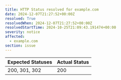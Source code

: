```yaml
---
title: HTTP Status resolved for example.com
date: 2024-12-07T21:27:52+00:00Z
resolved: True
resolvedWhen: 2024-12-07T21:27:52+00:00Z
resolvedStartTime: 2024-10-25T21:09:43.191474+00:00
severity: notice
affected:
  - example.com
section: issue
---
```


| Expected Statuses | Actual Status  |
|-------------------|----------------|
| 200, 301, 302 | 200 |
